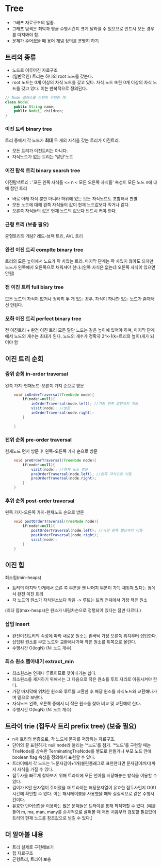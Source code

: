 # Tree

- 그래프 자료구조의 일종.
- 그래프 탐색은 최악과 평균 수행시간이 크게 달라질 수 있으므로 반드시 모든 경우를 따져봐야 함.
- 문제가 주어졌을 때 용어 개념 정의를 분명히 하기

## 트리의 종류

- 노드로 이루어진 자료구조
- (일반적인) 트리는 하나의 root 노드를 갖는다.
- root 노드는 0개 이상의 자식 노드를 갖고 있다. 자식 노드 또한 0개 이상의 자식 노드를 갖고 있다. 이는 반복적으로 정의된다.

```java
// Node 클래스를 간단히 구현한 예
class Node{
    public String name;
    public Node[] children;
}
```

### 이진 트리 binary tree
트리 중에서 각 노드가 **최대** 두 개의 자식을 갖는 트리가 이진트리.
- 모든 트리가 이진트리는 아니다.
- 자식노드가 없는 트리는 '말단'노드

### 이진 탐색 트리 binary search tree
이진탐색트리 : '모든 왼쪽 자식들 <= n < 모든 오른쪽 자식들' 속성이 모든 노드 n에 대해 참인 트리
- 바로 아래 자식 뿐만 아니라 하위에 있는 모든 자식노드도 포함해서 판별
- 모든 노드에 대해 왼쪽 자식들의 값이 현재 노드값보다 작거나 같다.
- 오른쪽 자식들의 값은 현재 노드의 값보다 반드시 커야 한다.

### 균형 트리 (보충 필요)
균형트리의 개념?
레드-브랙 트리, AVL 트리

### 완전 이진 트리 complte binary tree
트리의 모든 높이에서 노드가 꽉 차있는 트리.
마지막 단계는 꽉 차있지 않아도 되지만 노드가 왼쪽에서 오른쪽으로 채워져야 한다.(왼쪽 자식은 없는데 오른쪽 자식이 있으면 안됨)

### 전 이진 트리 full biary tree
모든 노드의 자식이 없거나 정확히 두 개 있는 경우. 자식이 하나만 있는 노드가 존재해선 안된다.

### 포화 이진 트리 perfect binary tree
전 이진트리 + 완전 이진 트리
모든 말단 노드는 같은 높이에 있어야 하며, 마지막 단계에서 노드의 개수는 최대가 된다.
노드의 개수가 정확히 2^k-1(k=트리의 높이)개가 되어야 함


## 이진 트리 순회

### 중위 순회 in-order traversal
왼쪽 가지-현재노드-오른쪽 가지 순으로 방문
```java
    void inOrderTraversal(TreeNode node){
        if(node!=null){
            inOrderTraversal(node.left); //가장 왼쪽 말단까지 이동
            visit(node); //방문
            inOrderTraversal(node.right);   
        }
        
    }
```


### 전위 순회 pre-order traversal
현재노드 먼저 방문 후 왼쪽-오른쪽 가지 순으로 방문
```java
    void preOrderTraversal(TreeNode node){
        if(node!=null){
            visit(node); //현재 노드 방문
            preOrderTraversal(node.left); //왼쪽 자식으로 이동
            preOrderTraversal(node.right);   
        }
    }
```



### 후위 순회 post-order traversal
왼쪽 가지-오른쪽 가지-현재노드 순으로 방문
```java
    void postOrderTraversal(TreeNode node){
        if(node!=null){
            postOrderTraversal(node.left); //가장 왼쪽 말단까지 이동
            postOrderTraversal(node.right);  
            visit(node); 
        }
    }
```

## 이진 힙
최소힙(min-heaps)
- 트리의 마지막 단계에서 오른 쪽 부분을 뺀 나머지 부분이 가득 채워져 있다는 점에서 완전 이진 트리
- 각 노드의 원소가 자식원소보다 작음 -> 루트는 트리 전체에서 가장 작은 원소

(최대 힙(max-heaps)은 원소가 내림차순으로 정렬되어 있다는 점만 다르다.)

### 삽입 insert
- 완전이진트리의 속성에 따라 새로운 원소는 밑바닥 가장 오른쪽 위치부터 삽입한다.
- 삽입된 원소를 부모 노드와 교환해나가며 작은 원소를 위쪽으로 올린다.
- 수행시간 O(logN) (N: 노드 개수)


### 최소 원소 뽑아내기 extract_min
- 최소원소는 언제나 루트이므로 찾아내기는 쉽다.
- 최소원소를 제거하기 위해서는 그 다음으로 작은 원소를 루트 자리로 이동시켜야 한다.
- 가장 마지막에 위치한 원소와 루트를 교환한 후 해당 원소를 자식노드와 교환해나가며 밑으로 보낸다. 
- 자식노드 왼쪽, 오른쪽 중에서 더 작은 원소를 찾아 비교 및 교환해야 한다.
- 수행시간 O(logN) (N: 노드 개수)


## 트라이 trie (접두사 트리 prefix tree) (보충 필요)
- n차 트리의 변종으로, 각 노드에 문자를 저장하는 자료구조.
- 단어의 끝 표현하기: null node라 불리는 '*노드'를 첨가. '*노드'를 구현할 때는 TrieNode를 상속한 TerminatingTrieNode를 별도로 만들거나 부모 노드 안에 boolean flag 속성을 정의해서 표현할 수 있다.
- 트라이에서 각 노드는 1~문자길이+1개(불린플래그로 표현한다면 문자길이까지)까지 자식을 가질 수 있다.
- 접두사를 빠르게 찾아보기 위해 트라이에 모든 언어를 저장해놓는 방식을 이용할 수 있다.
- 길이가 K인 문자열이 주어졌을 때 트라이는 해당문자열이 유효한 접두사인지 O(K) 시간에 확인할 수 있다. 이는 해시테이블을 사용했을 때와 실질적으로 같은 수행시간이다.
- 유효한 단어집합을 이용하는 많은 문제들은 트라이를 통해 최적화할 수 있다. (예를 들어 m, ma, man, many를 순차적으로 살펴볼 때 매번 처음부터 검토할 필요없이 트리의 현재 노드를 참조값으로 넘길 수 있다.)


## 더 알아볼 내용
- 트리 실제로 구현해보기
- 힙 자료구조
- 균형트리, 트라이 보충



